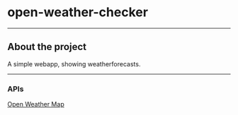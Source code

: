 # open-weather-checker

---
## About the project 
A simple webapp, showing weatherforecasts. 


---
### APIs
[Open Weather Map](https://openweathermap.org/api)
